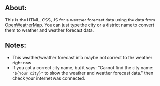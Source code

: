 ## About:

This is the HTML, CSS, JS for a weather forecast data using the data from [OpenWeatherMap](https://openweathermap.org).
You can just type the city or a district name to convert them to weather and weather forecast data.
## Notes:

- This weather/weather forecast info maybe not correct to the weather right now.
- If you got a correct city name, but it says: "Cannot find the city name: `"${Your city}"`
to show the weather and weather forecast data." then check your internet was connected.
